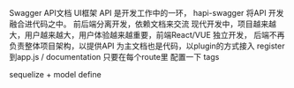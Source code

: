 Swagger API文档 UI框架
API 是开发工作中的一环， hapi-swagger 将API 开发融合进代码之中。
前后端分离开发，依赖文档来交流
现代开发中，项目越来越大，用户越来越大，用户体验越来越重要，前端React/VUE 独立开发，
后端不再负责整体项目架构，以提供API 为主文档也是代码，以plugin的方式接入
register 到app.js / documentation
只要在每个route里 配置一下 tags

sequelize + model define 